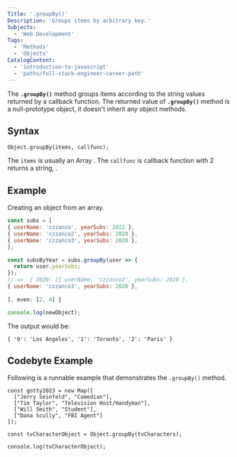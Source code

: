 ```yaml
---
Title: '.groupBy()'
Description: 'Groups items by arbitrary key.'
Subjects:
  - 'Web Development'
Tags:
  - 'Methods'
  - 'Objects'
CatalogContent:
  - 'introduction-to-javascript'
  - 'paths/full-stack-engineer-career-path'
---
```


The **`.groupBy()`** method groups items according to the string values returned by a callback function. The returned value of **`.groupBy()`** method is a null-prototype object, it doesn't inherit any object methods.

## Syntax

```pseudo
Object.groupBy(items, callfunc);
```

The `items` is usually an Array .
The `callfunc` is callback function with 2 returns a string, .

## Example

Creating an object from an array.

```js
const subs = [
{ userName: 'czzanco', yearSubs: 2022 },
{ userName: 'czzanco2', yearSubs: 2020 },
{ userName: 'czzanco3', yearSubs: 2020 },
];

const subsByYear = subs.groupBy(user => {
  return user.yearSubs;
});
// =>  { 2020: [{ userName: 'czzanco2', yearSubs: 2020 },
{ userName: 'czzanco3', yearSubs: 2020 },
 
], even: [2, 4] }

console.log(newObject);
```

The output would be:

```shell
{ '0': 'Los Angeles', '1': 'Toronto', '2': 'Paris' }
```

## Codebyte Example

Following is a runnable example that demonstrates the `.groupBy()` method.

```codebyte/javascript
const gotty2023 = new Map([
  ["Jerry Seinfeld", "Comedian"],
  ["Tim Taylor", "Television Host/Handyman"],
  ["Will Smith", "Student"],
  ["Dana Scully", "FBI Agent"]
]);

const tvCharacterObject = Object.groupBy(tvCharacters);

console.log(tvCharacterObject);
```
